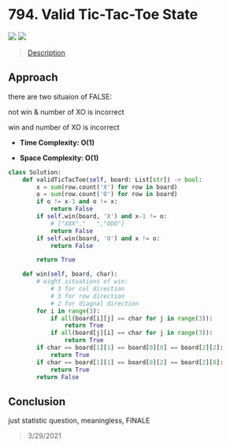 # 794. Valid Tic-Tac-Toe State

![](https://img.shields.io/badge/Difficulty-Medium-%23f0ad4e)
![](https://img.shields.io/badge/topic-math-critical)

> [Description](https://leetcode.com/problems/valid-tic-tac-toe-state/)


## Approach

there are two situaion of FALSE:

not win & number of XO is incorrect

win and number of XO is incorrect

- **Time Complexity: O(1)**

- **Space Complexity: O(1)**

```python
class Solution:
    def validTicTacToe(self, board: List[str]) -> bool:
        x = sum(row.count('X') for row in board)
        o = sum(row.count('O') for row in board)
        if o != x-1 and o != x:
            return False
        if self.win(board, 'X') and x-1 != o:
            # ["XXX","   ","OOO"]
            return False
        if self.win(board, 'O') and x != o:
            return False

        return True

    def win(self, board, char):
        # eight situations of win:
            # 3 for col direction
            # 3 for row direction
            # 2 for diagnal direction
        for i in range(3):
            if all(board[i][j] == char for j in range(3)):
                return True
            if all(board[j][i] == char for j in range(3)):
                return True
        if char == board[1][1] == board[0][0] == board[2][2]:
            return True
        if char == board[1][1] == board[0][2] == board[2][0]:
            return True
        return False
```

## Conclusion

just statistic question, meaningless, FINALE

> 3/29/2021